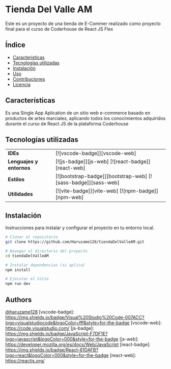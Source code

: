 # Tienda Del Valle AM

Este es un proyecto de una tienda de E-Commer realizado como proyecto final para el curso de Coderhouse de React JS Flex

## Índice

- [Características](#características)
- [Tecnologías utilizadas](#tecnologías-utilizadas)
- [Instalación](#instalación)
- [Uso](#uso)
- [Contribuciones](#contribuciones)
- [Licencia](#licencia)

## Características

Es una Single App Aplication de un sitio web e-commerce basado en productos de artes marciales, aplicando todos los conocimientos adquiridos durante el curso de React JS de la plataforma Coderhouse 

## Tecnologías utilizadas

|                          |                                                               |
| ------------------------ | ------------------------------------------------------------- |
| **IDEs**                 | [![vscode-badge]][vscode-web]                                 |
| **Lenguajes y entornos** | [![js-badge]][js-web] [![react-badge]][react-web]             |
| **Estilos**              | [![bootstrap-badge]][bootstrap-web] [![sass-badge]][sass-web] |
| **Utilidades**           | [![vite-badge]][vite-web] [![npm-badge]][npm-web]             |

## Instalación

Instrucciones para instalar y configurar el proyecto en tu entorno local.

```bash
# Clonar el repositorio
git clone https://github.com/Haruzame128/tiendaDelValleAM.git

# Navegar al directorio del proyecto
cd tiendaDelValleAM

# Instalar dependencias (si aplica)
npm install

# Ejecutar el Sitio
npm run dev
```

## Authors




[@haruzame128](https://github.com/Haruzame128)
[vscode-badge]: https://img.shields.io/badge/Visual%20Studio%20Code-007ACC?logo=visualstudiocode&logoColor=fff&style=for-the-badge
[vscode-web]: https://code.visualstudio.com/
[js-badge]: https://img.shields.io/badge/JavaScript-F7DF1E?logo=javascript&logoColor=000&style=for-the-badge
[js-web]: https://developer.mozilla.org/es/docs/Web/JavaScript
[react-badge]: https://img.shields.io/badge/React-61DAFB?logo=react&logoColor=000&style=for-the-badge
[react-web]: https://reactjs.org/